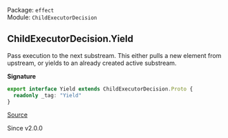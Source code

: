 Package: `effect`<br />
Module: `ChildExecutorDecision`<br />

## ChildExecutorDecision.Yield

Pass execution to the next substream. This either pulls a new element
from upstream, or yields to an already created active substream.

**Signature**

```ts
export interface Yield extends ChildExecutorDecision.Proto {
  readonly _tag: "Yield"
}
```

[Source](https://github.com/Effect-TS/effect/tree/main/packages/effect/src/ChildExecutorDecision.ts#L66)

Since v2.0.0